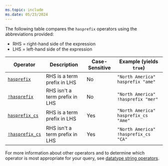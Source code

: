 ```yaml
---
ms.topic: include
ms.date: 05/23/2024
---
```


The following table compares the `hasprefix` operators using the abbreviations provided:

* RHS = right-hand side of the expression
* LHS = left-hand side of the expression

|Operator   |Description   |Case-Sensitive  |Example (yields `true`)  |
|-----------|--------------|----------------|-------------------------|
|[`hasprefix`](../kusto/query/hasprefix-operator.md) |RHS is a term prefix in LHS |No |`"North America" hasprefix "ame"`|
|[`!hasprefix`](../kusto/query/not-hasprefix-operator.md) |RHS isn't a term prefix in LHS |No |`"North America" !hasprefix "mer"`|
|[`hasprefix_cs`](../kusto/query/hasprefix-cs-operator.md) |RHS is a term prefix in LHS |Yes |`"North America" hasprefix_cs "Ame"`|
|[`!hasprefix_cs`](../kusto/query/not-hasprefix-cs-operator.md) |RHS isn't a term prefix in LHS |Yes |`"North America" !hasprefix_cs "CA"`|

For more information about other operators and to determine which operator is most appropriate for your query, see [datatype string operators](../query/datatypes-string-operators.md).
